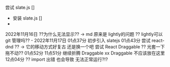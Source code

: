 尝试 slate.js []
- 安装 slate.js []
- 
2022年11月16日
    ??为什么无法显示??
    -> md 原来是 lightly的问题
        ?? lightly可以 git 管理吗??
    - 
2022年11月17日
    01点37分
        初步引入 slatejs
    01点43分
        尝试 react-dnd ??
            -> 它的移动方式好复古
                还是换一个吧
        尝试 React Draggable
            ?? 光套一下拖不动??
    01点52分
    11点51分
        继续折腾 Draggable
        xx Draggable 不应该放在这里
    12点04分
        ?? import 出错 也会导致 无法正常运行?!?